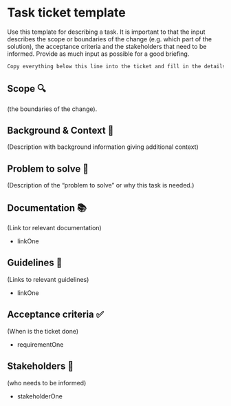 # Task ticket template

Use this template for describing a task. It is important to that the input describes the scope or boundaries of the change (e.g. which part of the solution), the acceptance criteria and the stakeholders that need to be informed. Provide as much input as possible for a good briefing.

~~~markdown
Copy everything below this line into the ticket and fill in the details.
~~~

## Scope 🔍

(the boundaries of the change).

## Background & Context 🔮

(Description with background information giving additional context)

## Problem to solve 🔨

(Description of the “problem to solve” or why this task is needed.)

## Documentation 📚

(Link tor relevant documentation)

- linkOne

## Guidelines 🧭

(Links to relevant guidelines)

- linkOne

## Acceptance criteria ✅

(When is the ticket done)

- requirementOne

## Stakeholders 👥

(who needs to be informed)

- stakeholderOne

